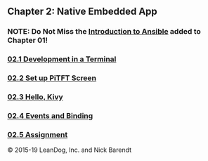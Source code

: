 ## Chapter 2: Native Embedded App

### **NOTE:** Do Not Miss the [Introduction to Ansible](01.9_Ansible_Introduction/README.md) added to Chapter 01!

### [02.1 Development in a Terminal](02.1_Development_in_a_Terminal/README.md)

### [02.2 Set up PiTFT Screen](02.2_Set_up_PiTFT_Screen/README.md)

### [02.3 Hello, Kivy](02.3_Hello_Kivy/README.md)

### [02.4 Events and Binding](02.4_Events_and_Binding/README.md)

### [02.5 Assignment](02.5_Assignment/README.md)

&copy; 2015-19 LeanDog, Inc. and Nick Barendt
